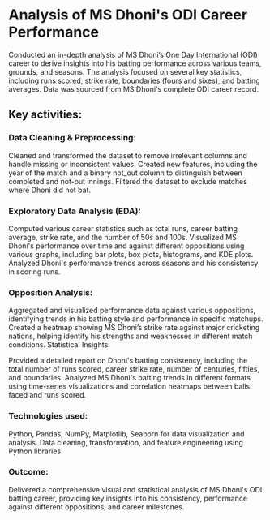 # Analysis of MS Dhoni's ODI Career Performance



Conducted an in-depth analysis of MS Dhoni’s One Day International (ODI) career to derive insights into his batting performance across various teams, grounds, and seasons. The analysis focused on several key statistics, including runs scored, strike rate, boundaries (fours and sixes), and batting averages. Data was sourced from MS Dhoni's complete ODI career record.

## Key activities:

### Data Cleaning & Preprocessing:

Cleaned and transformed the dataset to remove irrelevant columns and handle missing or inconsistent values.
Created new features, including the year of the match and a binary not_out column to distinguish between completed and not-out innings.
Filtered the dataset to exclude matches where Dhoni did not bat.
### Exploratory Data Analysis (EDA):

Computed various career statistics such as total runs, career batting average, strike rate, and the number of 50s and 100s.
Visualized MS Dhoni's performance over time and against different oppositions using various graphs, including bar plots, box plots, histograms, and KDE plots.
Analyzed Dhoni's performance trends across seasons and his consistency in scoring runs.
### Opposition Analysis:

Aggregated and visualized performance data against various oppositions, identifying trends in his batting style and performance in specific matchups.
Created a heatmap showing MS Dhoni’s strike rate against major cricketing nations, helping identify his strengths and weaknesses in different match conditions.
Statistical Insights:

Provided a detailed report on Dhoni's batting consistency, including the total number of runs scored, career strike rate, number of centuries, fifties, and boundaries.
Analyzed MS Dhoni's batting trends in different formats using time-series visualizations and correlation heatmaps between balls faced and runs scored.
### Technologies used:

Python, Pandas, NumPy, Matplotlib, Seaborn for data visualization and analysis.
Data cleaning, transformation, and feature engineering using Python libraries.
### Outcome:

Delivered a comprehensive visual and statistical analysis of MS Dhoni's ODI batting career, providing key insights into his consistency, performance against different oppositions, and career milestones.
